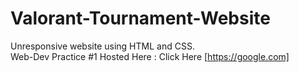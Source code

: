 # Valorant-Tournament-Website
Unresponsive website using HTML and CSS. <br> Web-Dev Practice #1
Hosted Here : Click Here [https://google.com]
